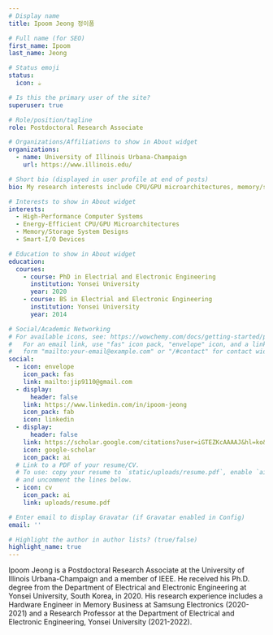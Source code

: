 ```yaml
---
# Display name
title: Ipoom Jeong 정이품

# Full name (for SEO)
first_name: Ipoom
last_name: Jeong

# Status emoji
status:
  icon: ☕️

# Is this the primary user of the site?
superuser: true

# Role/position/tagline
role: Postdoctoral Research Associate

# Organizations/Affiliations to show in About widget
organizations:
  - name: University of Illinois Urbana-Champaign
    url: https://www.illinois.edu/

# Short bio (displayed in user profile at end of posts)
bio: My research interests include CPU/GPU microarchitectures, memory/storage system designs, and smart-I/O devices

# Interests to show in About widget
interests:
  - High-Performance Computer Systems
  - Energy-Efficient CPU/GPU Microarchitectures
  - Memory/Storage System Designs
  - Smart-I/O Devices

# Education to show in About widget
education:
  courses:
    - course: PhD in Electrial and Electronic Engineering
      institution: Yonsei University
      year: 2020
    - course: BS in Electrial and Electronic Engineering
      institution: Yonsei University
      year: 2014

# Social/Academic Networking
# For available icons, see: https://wowchemy.com/docs/getting-started/page-builder/#icons
#   For an email link, use "fas" icon pack, "envelope" icon, and a link in the
#   form "mailto:your-email@example.com" or "/#contact" for contact widget.
social:
  - icon: envelope
    icon_pack: fas
    link: mailto:jip9110@gmail.com
  - display:
      header: false
    link: https://www.linkedin.com/in/ipoom-jeong
    icon_pack: fab
    icon: linkedin
  - display:
      header: false
    link: https://scholar.google.com/citations?user=iGTEZKcAAAAJ&hl=ko&oi=ao
    icon: google-scholar
    icon_pack: ai
  # Link to a PDF of your resume/CV.
  # To use: copy your resume to `static/uploads/resume.pdf`, enable `ai` icons in `params.yaml`,
  # and uncomment the lines below.
  - icon: cv
    icon_pack: ai
    link: uploads/resume.pdf

# Enter email to display Gravatar (if Gravatar enabled in Config)
email: ''

# Highlight the author in author lists? (true/false)
highlight_name: true
---
```


Ipoom Jeong is a Postdoctoral Research Associate at the University of Illinois Urbana-Champaign and a member of IEEE. He received his Ph.D. degree from the Department of Electrical and Electronic Engineering at Yonsei University, South Korea, in 2020. His research experience includes a Hardware Engineer in Memory Business at Samsung Electronics (2020-2021) and a Research Professor at the Department of Electrical and Electronic Engineering, Yonsei University (2021-2022).
